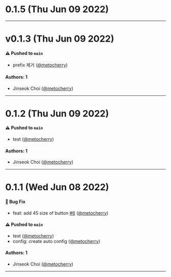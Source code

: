 # 0.1.5 (Thu Jun 09 2022)



---

# v0.1.3 (Thu Jun 09 2022)

#### ⚠️ Pushed to `main`

- prefix 제거 ([@metocherry](https://github.com/metocherry))

#### Authors: 1

- Jinseok Choi ([@metocherry](https://github.com/metocherry))

---

# 0.1.2 (Thu Jun 09 2022)

#### ⚠️ Pushed to `main`

- test ([@metocherry](https://github.com/metocherry))

#### Authors: 1

- Jinseok Choi ([@metocherry](https://github.com/metocherry))

---

# 0.1.1 (Wed Jun 08 2022)

#### 🐛 Bug Fix

- feat: add 45 size of button [#6](https://github.com/metocherry/joy-monorepo-service/pull/6) ([@metocherry](https://github.com/metocherry))

#### ⚠️ Pushed to `main`

- test ([@metocherry](https://github.com/metocherry))
- config: create auto config ([@metocherry](https://github.com/metocherry))

#### Authors: 1

- Jinseok Choi ([@metocherry](https://github.com/metocherry))

---

